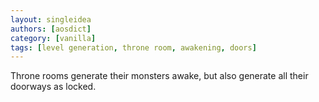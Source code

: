 ```yaml
---
layout: singleidea
authors: [aosdict]
category: [vanilla]
tags: [level generation, throne room, awakening, doors]
---
```

Throne rooms generate their monsters awake, but also generate all their doorways as locked.
